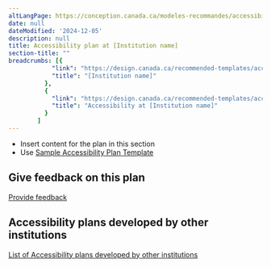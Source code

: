 ```yaml
---
altLangPage: https://conception.canada.ca/modeles-recommandes/accessibilite/plan.html
date: null
dateModified: '2024-12-05'
description: null
title: Accessibility plan at [Institution name]
section-title: ""
breadcrumbs: [{
            "link": "https://design.canada.ca/recommended-templates/accessibility/plan.html#",
            "title": "[Institution name]"
          },
          {
            "link": "https://design.canada.ca/recommended-templates/accessibility.html",
            "title": "Accessibility at [Institution name]"
          }
        ]
---
```


<ul>
  <li>Insert content for the plan in this section</li>
  <li>Use <a href="https://www.canada.ca/en/employment-social-development/programs/accessible-canada-regulations-guidance/accessibility-plans/template.html">Sample Accessibility Plan Template</a></li>
</ul>

<h2>Give feedback on this plan</h2>
<p><a href="feedback-form">Provide feedback</a></p>

<h2>Accessibility plans developed by other institutions</h2>
<p><a href="https://open.canada.ca/en">List of Accessibility plans developed by other institutions</a></p>
